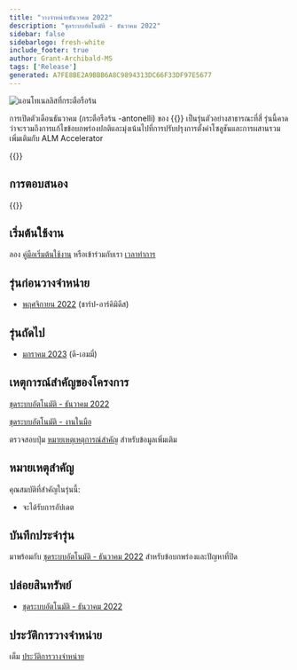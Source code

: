 ```yaml
---
title: "วางจําหน่ายธันวาคม 2022"
description: "ชุดระบบอัตโนมัติ - ธันวาคม 2022"
sidebar: false
sidebarlogo: fresh-white
include_footer: true
author: Grant-Archibald-MS
tags: ['Release']
generated: A7FE8BE2A9BBB6A8C9894313DC66F33DF97E5677
---
```


<div class="optional">

![แอนโทเนลลิสที่กระตือรือร้น](/images/zealous-antonelli.png)

การเปิดตัวเดือนธันวาคม (กระตือรือร้น -antonelli) ของ {{<product-name>}} เป็นรุ่นตัวอย่างสาธารณะที่สี่ รุ่นนี้คาดว่าจะรวมถึงการแก้ไขข้อบกพร่องปกติและมุ่งเน้นไปที่การปรับปรุงการตั้งค่าโซลูชันและการผสานรวมเพิ่มเติมกับ ALM Accelerator

</div>

<div class="optional">

{{<presentationStyles>}}

## การตอบสนอง

{{<questions name="/content/th/releases/december-2022.json" completed="ขอขอบคุณที่ให้ข้อเสนอแนะ" showNavigationButtons="false" locale="th">}}

</div>

<div class="optional">

## เริ่มต้นใช้งาน

ลอง [คู่มือเริ่มต้นใช้งาน](/th/get-started) หรือเข้าร่วมกับเรา [เวลาทําการ](/th/office-hours)

## รุ่นก่อนวางจําหน่าย

- [พฤศจิกายน 2022](/th/releases/november-2022) (ชาร์ป-อาร์คิมิดีส)

## รุ่นถัดไป

- [มกราคม 2023](/th/releases/january-2023) (ดี-เอมมี่)

## เหตุการณ์สําคัญของโครงการ

[ชุดระบบอัตโนมัติ - ธันวาคม 2022](https://github.com/orgs/microsoft/projects/486/views/5)

[ชุดระบบอัตโนมัติ - งานในมือ](https://github.com/orgs/microsoft/projects/486/views/1)

ตรวจสอบปุ่ม [หมายเหตุเหตุการณ์สําคัญ](/th/releases/milestones) สําหรับข้อมูลเพิ่มเติม

## หมายเหตุสําคัญ

คุณสมบัติที่สําคัญในรุ่นนี้:

- จะได้รับการอัปเดต

## บันทึกประจํารุ่น

มาพร้อมกับ [ชุดระบบอัตโนมัติ - ธันวาคม 2022](https://github.com/microsoft/powercat-automation-kit/releases/tag/AutomationKit-December2022) สําหรับข้อบกพร่องและปัญหาที่ปิด

## ปล่อยสินทรัพย์

- [ชุดระบบอัตโนมัติ - ธันวาคม 2022](https://github.com/microsoft/powercat-automation-kit/releases/tag/AutomationKit-December2022)

## ประวัติการวางจําหน่าย

เต็ม [ประวัติการวางจําหน่าย](/th/releases)

</div>
